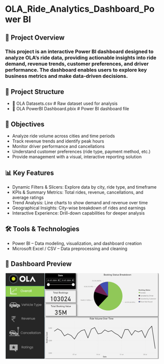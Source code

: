 # OLA_Ride_Analytics_Dashboard_Power BI

## 📌 Project Overview
### This project is an interactive Power BI dashboard designed to analyze OLA’s ride data, providing actionable insights into ride demand, revenue trends, customer preferences, and driver performance. The dashboard enables users to explore key business metrics and make data-driven decisions.

## 📂 Project Structure
 - 📄 OLA Datasets.csv              # Raw dataset used for analysis
 - 📄 OLA PowerBI Dashboard.pbix    # Power BI dashboard file


## 🎯 Objectives
- Analyze ride volume across cities and time periods
- Track revenue trends and identify peak hours
- Monitor driver performance and cancellations
- Understand customer preferences (ride type, payment method, etc.)
- Provide management with a visual, interactive reporting solution

## 📊 Key Features
- Dynamic Filters & Slicers: Explore data by city, ride type, and timeframe
- KPIs & Summary Metrics: Total rides, revenue, cancellations, and average ratings
- Trend Analysis: Line charts to show demand and revenue over time
- Geographical Insights: City-wise breakdown of rides and earnings
- Interactive Experience: Drill-down capabilities for deeper analysis

## 🛠️ Tools & Technologies
- Power BI – Data modeling, visualization, and dashboard creation
- Microsoft Excel / CSV – Data preprocessing and cleaning

## 📸 Dashboard Preview
*![OLA Power BI Dashboard](https://github.com/Jatin142001/-OLA-Power-BI-Dashboard/blob/main/Preview.png)*  
